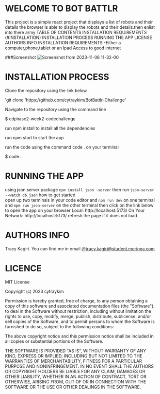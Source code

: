 # WELCOME TO BOT BATTLR

This project is a simple react project that displays a list of robots and their details
the browser is able to display the robots and their details.then enlist into there army
TABLE OF CONTENTS
INSTALLATION REQUIREMENTS (#INSTALLATION)
INSTALLATION PROCESS
RUNNING THE APP
LICENSE
AUTHORS INFO
INSTALLATION REQUIREMENTS
-Either a computer,phone,tablet or an Ipad Access to good internet

###Screenshot
![Screenshot from 2023-11-08 11-32-00](https://github.com/cytraykim/bot-battlr-Tracy/assets/135113249/b1ff3e07-ab5b-42c7-b949-a81f3e0dd570)


# INSTALLATION PROCESS

Clone the repository using the link below

'git clone 'https://github.com/cytraykim/BotBattlr-Challenge'

Navigate to the repository using the command line

$ cdphase2-week2-codechallenge

run npm install to install all the dependencies

run npm start to start the app

run the code using the command code . on your terminal

$ code .

# RUNNING THE APP
using json server package `npm install json -server`
then run `json-server --watch db.json` 
how to get started      
open up two terminals in your code editor and `npm run dev` on one terminal and `npm run json-server` on the other terminal
then click on the link below to open the app on your browser
Local: http://localhost:5173/
On Your Network: http://localhost:5173/ refresh the page if it does not load

# AUTHORS INFO
 Tracy Kagiri. You can find me in email @tracy.kagiri@student.moringa.com
  
# LICENCE
MIT License

Copyright (c) 2023 cytraykim

Permission is hereby granted, free of charge, to any person obtaining a copy
of this software and associated documentation files (the "Software"), to deal
in the Software without restriction, including without limitation the rights
to use, copy, modify, merge, publish, distribute, sublicense, and/or sell
copies of the Software, and to permit persons to whom the Software is
furnished to do so, subject to the following conditions:

The above copyright notice and this permission notice shall be included in all
copies or substantial portions of the Software.

THE SOFTWARE IS PROVIDED "AS IS", WITHOUT WARRANTY OF ANY KIND, EXPRESS OR
IMPLIED, INCLUDING BUT NOT LIMITED TO THE WARRANTIES OF MERCHANTABILITY,
FITNESS FOR A PARTICULAR PURPOSE AND NONINFRINGEMENT. IN NO EVENT SHALL THE
AUTHORS OR COPYRIGHT HOLDERS BE LIABLE FOR ANY CLAIM, DAMAGES OR OTHER
LIABILITY, WHETHER IN AN ACTION OF CONTRACT, TORT OR OTHERWISE, ARISING FROM,
OUT OF OR IN CONNECTION WITH THE SOFTWARE OR THE USE OR OTHER DEALINGS IN THE
SOFTWARE.

